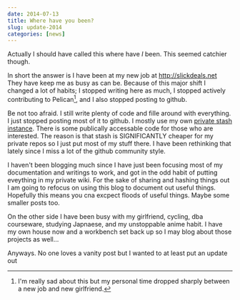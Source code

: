 ```yaml
---
date: 2014-07-13
title: Where have you been?
slug: update-2014
categories: [news]
---
```


Actually I should have called this where have *I* been. This seemed catchier though.

In short the answer is I have been at my new job at <http://slickdeals.net> They have keep me as busy as can be. Because of this major shift I changed a lot of habits; I stopped writing here as much, I stopped actively contributing to Pelican[^PEL], and I also stopped posting to github.

Be not too afraid. I still write plenty of code and fille around with everything. I just stopped posting most of it to github. I mostly use my own [private stash instance](http://stash.bunni.biz). There is some publically accessable code for those who are interested. The reason is that stash is SIGNIFICANTLY cheaper for my private repos so I just put most of my stuff there. I have been rethinking that lately since I miss a lot of the github community style.

[^PEL]: I'm really sad about this but my personal time dropped sharply between a new job and new girlfriend.

I haven't been blogging much since I have just been focusing most of my documentation and writings to work, and got in the odd habit of putting eveything in my private wiki. For the sake of sharing and hashing things out I am going to refocus on using this blog to document out useful things. Hopefully this means you cna excpect floods of useful things. Maybe some smaller posts too.

On the other side I have been busy with my girlfriend, cycling, dba courseware, studying Japnaese, and my unstoppable anime habit. I have my own house now and a workbench set back up so I may blog about those projects as well...

Anyways. No one loves a vanity post but I wanted to at least put an update out
